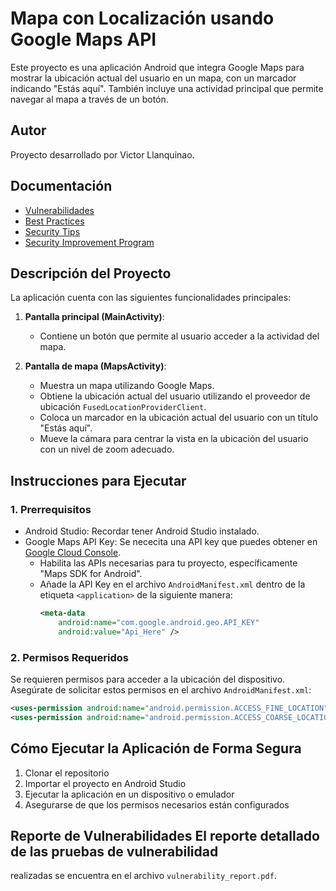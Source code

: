 # Mapa con Localización usando Google Maps API

Este proyecto es una aplicación Android que integra Google Maps para mostrar la ubicación actual del usuario en un mapa, con un marcador indicando "Estás aquí". También incluye una actividad principal que permite navegar al mapa a través de un botón.

## Autor

Proyecto desarrollado por Victor Llanquinao.

## Documentación
- [Vulnerabilidades](vulnerabilities.md)
- [Best Practices](best_practices.md)
- [Security Tips](security_tips.md)
- [Security Improvement Program](security_improvement_program.md) 

## Descripción del Proyecto

La aplicación cuenta con las siguientes funcionalidades principales:

1. **Pantalla principal (MainActivity)**:
   - Contiene un botón que permite al usuario acceder a la actividad del mapa.
   
2. **Pantalla de mapa (MapsActivity)**:
   - Muestra un mapa utilizando Google Maps.
   - Obtiene la ubicación actual del usuario utilizando el proveedor de ubicación `FusedLocationProviderClient`.
   - Coloca un marcador en la ubicación actual del usuario con un título "Estás aquí".
   - Mueve la cámara para centrar la vista en la ubicación del usuario con un nivel de zoom adecuado.

## Instrucciones para Ejecutar

### 1. Prerrequisitos

- Android Studio: Recordar tener Android Studio instalado.
- Google Maps API Key: Se nececita una API key que puedes obtener en [Google Cloud Console](https://console.cloud.google.com/).
  - Habilita las APIs necesarias para tu proyecto, específicamente "Maps SDK for Android".
  - Añade la API Key en el archivo `AndroidManifest.xml` dentro de la etiqueta `<application>` de la siguiente manera:
    ```xml
    <meta-data
        android:name="com.google.android.geo.API_KEY"
        android:value="Api_Here" />
    ```

### 2. Permisos Requeridos

Se requieren permisos para acceder a la ubicación del dispositivo. Asegúrate de solicitar estos permisos en el archivo `AndroidManifest.xml`:

```xml
<uses-permission android:name="android.permission.ACCESS_FINE_LOCATION" />
<uses-permission android:name="android.permission.ACCESS_COARSE_LOCATION" />
```

## Cómo Ejecutar la Aplicación de Forma Segura
1. Clonar el repositorio
2. Importar el proyecto en Android Studio
3. Ejecutar la aplicación en un dispositivo o emulador
4. Asegurarse de que los permisos necesarios están configurados
## Reporte de Vulnerabilidades El reporte detallado de las pruebas de vulnerabilidad
realizadas se encuentra en el archivo `vulnerability_report.pdf`.


